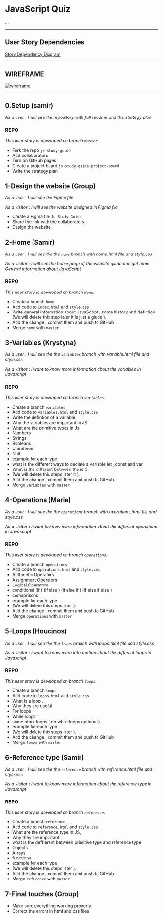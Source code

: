 # JavaScript Quiz

...

---

## User Story Dependencies

[Story Dependency Diagram](https://excalidraw.com/)

---

## WIREFRAME

![wireframe]()

---

## 0.Setup (samir)
_As a user_ : _I will see the repository with full readme and the strategy plan_

### REPO

 _This user story is developed on branch `master`._

- Fork the repo `js-study-guide` 
- Add collaborators 
- Turn on GitHub pages 
- Create a project board `js-study-guide-project-board`
- Write the strategy plan 


## 1-Design the website (Group)
_As a user_ : _I will see the Figma file_

_As a visitor_ : _I will see the website designed  in Figma file_

- Create a Figma file `Js-Study-Guide` 
- Share the link with the collaborators.
- Design the website.
  
## 2-Home (Samir)

_As a user_ : _I will see the the `home` branch with home.html file and style.css_

_As a visitor_ : _I will see the home page of the website guide and get more General information about JavaScript_

### REPO

 _This user story is developed on branch `Home`._

- Create a branch `home` 
- Add code to `index.html` and `style.css` 
- Write general information about JavaScript , some history and defintion (We will delete this step later it is just a giude ).
- Add the change , commit them and push to GitHub
- Merge `home` with `master`


## 3-Variables (Krystyna)

_As a user_ : _I will see the the `variables` branch with variable.html file and style.css_

_As a visitor_ : _I want to know more information about the variables in Javascript_

### REPO

 _This user story is developed on branch `variables`._

- Create a branch `variables` 
- Add code to `variables.html` and `style.css` 
- Write the defintion of a variable 
- Why the variables are important in JS
- What are the primitive types in Js
- Numbers
- Strings
- Booleans
- Undefined
- Null
- example for each type 
- what is the different ways to declare a variable  let , const and var 
- What is the different between these 3 
- (We will delete this steps later it  ).
- Add the change , commit them and push to GitHub
- Merge `variables` with `master`

## 4-Operations (Marie)

_As a user_ : _I will see the the `operations` branch with operations.html file and style.css_

_As a visitor_ : _I want to know more information about the different operations in Javascript_

### REPO

 _This user story is developed on branch `operations`._

- Create a branch `operations` 
- Add code to `operations.html` and `style.css` 
- Arithmetic Operators 
- Assignment Operators
- Logical Operators
- conditional (if )  (if  else ) (if else if )  (if else if  else )
- comaprisons
- example for each type 
- (We will delete this steps later ).
- Add the change , commit them and push to GitHub
- Merge `operations` with `master`
  
## 5-Loops (Houcinos)

_As a user_ : _I will see the the `loops` branch with loops.html file and style.css_

_As a visitor_ : _I want to know more information about the different loops in Javascript_

### REPO

 _This user story is developed on branch `loops`._

- Create a branch `loops` 
- Add code to `loops.html` and `style.css` 
- What is a loop , 
- Why they are useful 
- For loops
- While loops
- some other loops ( do while loops optinoal )
- example for each type 
- (We will delete this steps later ).
- Add the change , commit them and push to GitHub
- Merge `loops` with `master`


## 6-Reference type (Samir)

_As a user_ : _I will see the the `reference` branch with reference.html file and style.css_

_As a visitor_ : _I want to know more information about the reference type in Javascript_

### REPO

 _This user story is developed on branch `reference`._

- Create a branch `reference` 
- Add code to `reference.html` and `style.css` 
- What are the reference type in JS, 
- Why they are important 
- what is the deffierent between primitive type and reference type
- Objects
- Arrays
- functions
- example for each type 
- (We will delete this steps later ).
- Add the change , commit them and push to GitHub
- Merge `reference` with `master`

## 7-Final touches  (Group)

- Make sure everything working properly 
- Correct the errors in html and css files 
